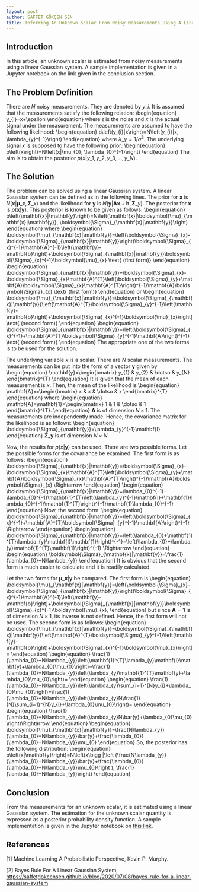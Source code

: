 ```yaml
---
layout: post
author: SAFFET GÖKÇEN ŞEN
title: Inferring An Unknown Scalar From Noisy Measurements Using A Linear Gaussian System
---
```


## Introduction
In this article, an unknown scalar is estimated from noisy measurements using a linear Gaussian system.  A sample implementation is given in a Jupyter notebook on the link given in the conclusion section.

## The Problem Definition
There are $N$ noisy measurements. They are denoted by $y\_{i}$. It is assumed that the measurements satisfy the following relation:
\begin{equation}
    y\_{i}=x+\epsilon
\end{equation}
where $\epsilon$ is the noise and $x$ is the actual signal under the measurement. The measurements are assumed to have the following likelihood:
\begin{equation}
    p\left(y\_{i}|x\right)=N\left(y\_{i}|x, \lambda\_{y}^{-1}\right)
\end{equation}
where $\lambda\_{y}=1/\sigma^{2}$. The underlying signal $x$ is supposed to have the following prior:
\begin{equation}
    p\left(x\right)=N\left(x|\mu\_{0}, \lambda\_{0}^{-1}\right)
\end{equation}
The aim is to obtain the posterior $p\left(x|y\_{1},y\_{2},y\_{3},\dotso , y\_{N}\right)$.

## The Solution
The problem can be solved using a linear Gaussian system. A linear Gaussian system can be defined as in the following lines. The prior for $\mathbf{x}$ is $N\left(\mathbf{x}|\boldsymbol{\mu}\_{x}, \boldsymbol{\Sigma}\_{x}\right)$ and the likelihood for $\mathbf{y}$ is $N\left(\mathbf{y}|\mathbf{A}\mathbf{x}+\mathbf{b}, \boldsymbol{\Sigma}\_{y}\right)$. The posterior for $\mathbf{x}$ is $p\left(\mathbf{x}|\mathbf{y}\right)$. This posterior is known to be given as follows:
\begin{equation}
    p\left(\mathbf{x}|\mathbf{y}\right)=N\left(\mathbf{x}|\boldsymbol{\mu}\_{\mathbf{x}|\mathbf{y}}, \boldsymbol{\Sigma}\_{\mathbf{x}|\mathbf{y}}\right)
\end{equation}
where
\begin{equation}
    \boldsymbol{\mu}\_{\mathbf{x}|\mathbf{y}}=\left(\boldsymbol{\Sigma}\_{x}-\boldsymbol{\Sigma}\_{\mathbf{x}|\mathbf{y}}\right)\boldsymbol{\Sigma}\_{x}^{-1}\mathbf{A}^{-1}\left(\mathbf{y}-\mathbf{b}\right)+\boldsymbol{\Sigma}\_{\mathbf{x}|\mathbf{y}}\boldsymbol{\Sigma}\_{x}^{-1}\boldsymbol{\mu}\_{x} \text{ (first form)}
\end{equation}
\begin{equation}
    \boldsymbol{\Sigma}\_{\mathbf{x}|\mathbf{y}}=\boldsymbol{\Sigma}\_{x}-\boldsymbol{\Sigma}\_{x}\mathbf{A}^{T}\left(\boldsymbol{\Sigma}\_{y}+\mathbf{A}\boldsymbol{\Sigma}\_{x}\mathbf{A}^{T}\right)^{-1}\mathbf{A}\boldsymbol{\Sigma}\_{x} \text{ (first form)}
\end{equation}
or
\begin{equation}
    \boldsymbol{\mu}\_{\mathbf{x}|\mathbf{y}}=\boldsymbol{\Sigma}\_{\mathbf{x}|\mathbf{y}}\left[\mathbf{A}^{T}\boldsymbol{\Sigma}\_{y}^{-1}\left(\mathbf{y}-\mathbf{b}\right)+\boldsymbol{\Sigma}\_{x}^{-1}\boldsymbol{\mu}\_{x}\right] \text{ (second form)}
\end{equation}
\begin{equation}
    \boldsymbol{\Sigma}\_{\mathbf{x}|\mathbf{y}}=\left(\boldsymbol{\Sigma}\_{x}^{-1}+\mathbf{A}^{T}\boldsymbol{\Sigma}\_{y}^{-1}\mathbf{A}\right)^{-1} \text{ (second form)}
\end{equation}
The appropriate one of the two forms is to be used for the solution.

The underlying variable $x$ is a scalar. There are $N$ scalar measurements. The measurements can be put into the form of a vector $\mathbf{y}$ given by
\begin{equation}
    \mathbf{y}=\begin{bmatrix}
        y\_{1} & y\_{2} & \dotso & y\_{N}
    \end{bmatrix}^{T}
\end{equation}
It is given that the mean of each measurement is $x$. Then, the mean of the likelihood is
\begin{equation}
    \mathbf{A}x=\begin{bmatrix}
        x & x & \dotso & x
    \end{bmatrix}^{T}
\end{equation}
where
\begin{equation}
    \mathbf{A}=\mathbf{1}=\begin{bmatrix}
        1 & 1 & \dotso & 1
    \end{bmatrix}^{T}.
\end{equation}
$\mathbf{A}$ is of dimension $N \times 1$. The measurements are independently made. Hence, the covariance matrix for the likelihood is as follows:
\begin{equation}
    \boldsymbol{\Sigma}\_{\mathbf{y}}=\lambda\_{y}^{-1}\mathbf{I}
\end{equation}
$\boldsymbol{\Sigma}\_{\mathbf{y}}$ is of dimension $N \times N$.

Now, the results for $p\left(x|\mathbf{y}\right)$ can be used. There are two possible forms. Let the possible forms for the covariance be examined. The first form is as follows:
\begin{equation}
    \boldsymbol{\Sigma}\_{\mathbf{x}|\mathbf{y}}=\boldsymbol{\Sigma}\_{x}-\boldsymbol{\Sigma}\_{x}\mathbf{A}^{T}\left(\boldsymbol{\Sigma}\_{y}+\mathbf{A}\boldsymbol{\Sigma}\_{x}\mathbf{A}^{T}\right)^{-1}\mathbf{A}\boldsymbol{\Sigma}\_{x} \Rightarrow
\end{equation}
\begin{equation}
    \boldsymbol{\Sigma}\_{\mathbf{x}|\mathbf{y}}=\lambda\_{0}^{-1}-\lambda\_{0}^{-1}\mathbf{1}^{T}\left(\lambda\_{y}^{-1}\mathbf{I}+\mathbf{1}\lambda\_{0}^{-1}\mathbf{1}^{T}\right)^{-1}\mathbf{1}\lambda\_{0}^{-1}
\end{equation}
Now, the second form:
\begin{equation}
    \boldsymbol{\Sigma}\_{\mathbf{x}|\mathbf{y}}=\left(\boldsymbol{\Sigma}\_{x}^{-1}+\mathbf{A}^{T}\boldsymbol{\Sigma}\_{y}^{-1}\mathbf{A}\right)^{-1} \Rightarrow
\end{equation}
\begin{equation}
    \boldsymbol{\Sigma}\_{\mathbf{x}|\mathbf{y}}=\left(\lambda\_{0}+\mathbf{1}^{T}\lambda\_{y}\mathbf{I}\mathbf{1}\right)^{-1}=\left(\lambda\_{0}+\lambda\_{y}\mathbf{1}^{T}\mathbf{1}\right)^{-1} \Rightarrow
\end{equation}
\begin{equation}
    \boldsymbol{\Sigma}\_{\mathbf{x}|\mathbf{y}}=\frac{1}{\lambda\_{0}+N\lambda\_{y}}
\end{equation}
It is obvious that the second form is much easier to calculate and it is readily calculated.

Let the two forms for $\boldsymbol{\mu}\_{\mathbf{x}|\mathbf{y}}$ be compared. The first form is
\begin{equation}
    \boldsymbol{\mu}\_{\mathbf{x}|\mathbf{y}}=\left(\boldsymbol{\Sigma}\_{x}-\boldsymbol{\Sigma}\_{\mathbf{x}|\mathbf{y}}\right)\boldsymbol{\Sigma}\_{x}^{-1}\mathbf{A}^{-1}\left(\mathbf{y}-\mathbf{b}\right)+\boldsymbol{\Sigma}\_{\mathbf{x}|\mathbf{y}}\boldsymbol{\Sigma}\_{x}^{-1}\boldsymbol{\mu}\_{x},
\end{equation}
but since $\mathbf{A}=\mathbf{1}$ is of dimension $N \times 1$, its inverse is not defined. Hence, the first form will not be used. The second form is as follows:
\begin{equation}
    \boldsymbol{\mu}\_{\mathbf{x}|\mathbf{y}}=\boldsymbol{\Sigma}\_{\mathbf{x}|\mathbf{y}}\left[\mathbf{A}^{T}\boldsymbol{\Sigma}\_{y}^{-1}\left(\mathbf{y}-\mathbf{b}\right)+\boldsymbol{\Sigma}\_{x}^{-1}\boldsymbol{\mu}\_{x}\right]=
\end{equation}
\begin{equation}
    \frac{1}{\lambda\_{0}+N\lambda\_{y}}\left(\mathbf{1}^{T}\lambda\_{y}\mathbf{I}\mathbf{y}+\lambda\_{0}\mu\_{0}\right)=\frac{1}{\lambda\_{0}+N\lambda\_{y}}\left(\lambda\_{y}\mathbf{1}^{T}\mathbf{y}+\lambda\_{0}\mu\_{0}\right)=
\end{equation}
\begin{equation}
    \frac{1}{\lambda\_{0}+N\lambda\_{y}}\left(\lambda\_{y}\sum\_{i=1}^{N}y\_{i}+\lambda\_{0}\mu\_{0}\right)=\frac{1}{\lambda\_{0}+N\lambda\_{y}}\left(\lambda\_{y}N\frac{1}{N}\sum\_{i=1}^{N}y\_{i}+\lambda\_{0}\mu\_{0}\right)=
\end{equation}
\begin{equation}
    \frac{1}{\lambda\_{0}+N\lambda\_{y}}\left(\lambda\_{y}N\bar{y}+\lambda\_{0}\mu\_{0}\right)\Rightarrow
\end{equation}
\begin{equation}
    \boldsymbol{\mu}\_{\mathbf{x}|\mathbf{y}}=\frac{N\lambda\_{y}}{\lambda\_{0}+N\lambda\_{y}}\bar{y}+\frac{\lambda\_{0}}{\lambda\_{0}+N\lambda\_{y}}\mu\_{0}
\end{equation}
So, the posterior has the following distribution:
\begin{equation}
    p\left(x|\mathbf{y}\right)=N\left(x\bigg |\left (\frac{N\lambda\_{y}}{\lambda\_{0}+N\lambda\_{y}}\bar{y}+\frac{\lambda\_{0}}{\lambda\_{0}+N\lambda\_{y}}\mu\_{0}\right ), \frac{1}{\lambda\_{0}+N\lambda\_{y}}\right)
\end{equation}

## Conclusion
From the measurements for an unknown scalar, it is estimated using a linear Gaussian system. The estimation for the unknown scalar quantity is expressed as a posterior probability density function. A sample implementation is given in the Jupyter notebook on [this link](https://github.com/SaffetGokcenSen/Gaussian-Models/blob/master/inferring_an_unknown_scalar_from_noisy_measurements_using_a_linear_Gaussian_system.ipynb).

## References
[1] Machine Learning A Probabilistic Perspective, Kevin P. Murphy.

[2] Bayes Rule For A Linear Gaussian System, <https://saffetgokcensen.github.io/blog/2020/07/08/bayes-rule-for-a-linear-gaussian-system>
